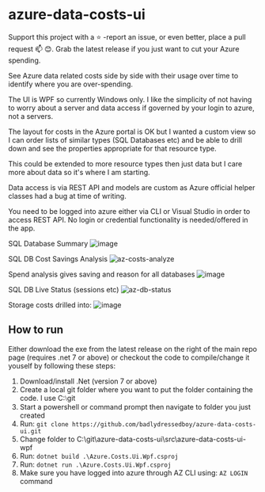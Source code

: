 # azure-data-costs-ui
Support this project with a ⭐ -report an issue, or even better, place a pull request 📫 😊. Grab the latest release if you just want to cut your Azure spending.


See Azure data related costs side by side with their usage over time to identify where you are over-spending.

The UI is WPF so currently Windows only. I like the simplicity of not having to worry about a server and data access if governed by your login to azure, not a servers.

The layout for costs in the Azure portal is OK but I wanted a custom view so I can order lists of similar types (SQL Databases etc) and be able to drill down and see the properties appropriate for that resource type.

This could be extended to more resource types then just data but I care more about data so it's where I am starting.

Data access is via REST API and models are custom as Azure official helper classes had a bug at time of writing.

You need to be logged into azure either via CLI or Visual Studio in order to access REST API. No login or credential functionality is needed/offered in the app.


SQL Database Summary
![image](https://github.com/badlydressedboy/azure-data-costs-ui/assets/3395522/51c8a885-56bd-4641-b27c-f4cbd6ceb203)


SQL DB Cost Savings Analysis
![az-costs-analyze](https://github.com/badlydressedboy/azure-data-costs-ui/assets/3395522/2dcf6641-c031-4671-84b4-34d8b5e69f61)


Spend analysis gives saving and reason for all databases
![image](https://github.com/badlydressedboy/azure-data-costs-ui/assets/3395522/0e9c121d-be64-4052-ba65-89c79c144bb6)


SQL DB Live Status (sessions etc)
![az-db-status](https://github.com/badlydressedboy/azure-data-costs-ui/assets/3395522/60c345fd-398a-456d-bdd9-2586b580373d)


Storage costs drilled into:
![image](https://github.com/badlydressedboy/azure-data-costs-ui/assets/3395522/b8a51d8f-51c1-4e00-a518-7be9d1d2056c)


## How to run

Either download the exe from the latest release on the right of the main repo page (requires .net 7 or above) or checkout the code to compile/change it youself by following these steps:

1. Download/install .Net (version 7 or above)
2. Create a local git folder where you want to put the folder containing the code. I use C:⧵git
3. Start a powershell or command prompt then navigate to folder you just created
4. Run: `git clone https://github.com/badlydressedboy/azure-data-costs-ui.git`
5. Change folder to C:\git\azure-data-costs-ui\src\azure-data-costs-ui-wpf
6. Run: `dotnet build .\Azure.Costs.Ui.Wpf.csproj`
7. Run: `dotnet run .\Azure.Costs.Ui.Wpf.csproj`
8. Make sure you have logged into azure through AZ CLI using: `AZ LOGIN` command
